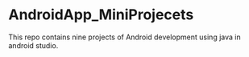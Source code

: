 # AndroidApp_MiniProjecets
This repo contains nine projects of Android development using java in android studio.

